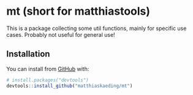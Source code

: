 
<!-- README.md is generated from README.Rmd. Please edit that file -->

# mt (short for matthiastools)

<!-- badges: start -->
<!-- badges: end -->

This is a package collecting some util functions, mainly for specific
use cases. Probably not useful for general use!

## Installation

You can install from [GitHub](https://github.com/) with:

``` r
# install.packages("devtools")
devtools::install_github("matthiaskaeding/mt")
```
